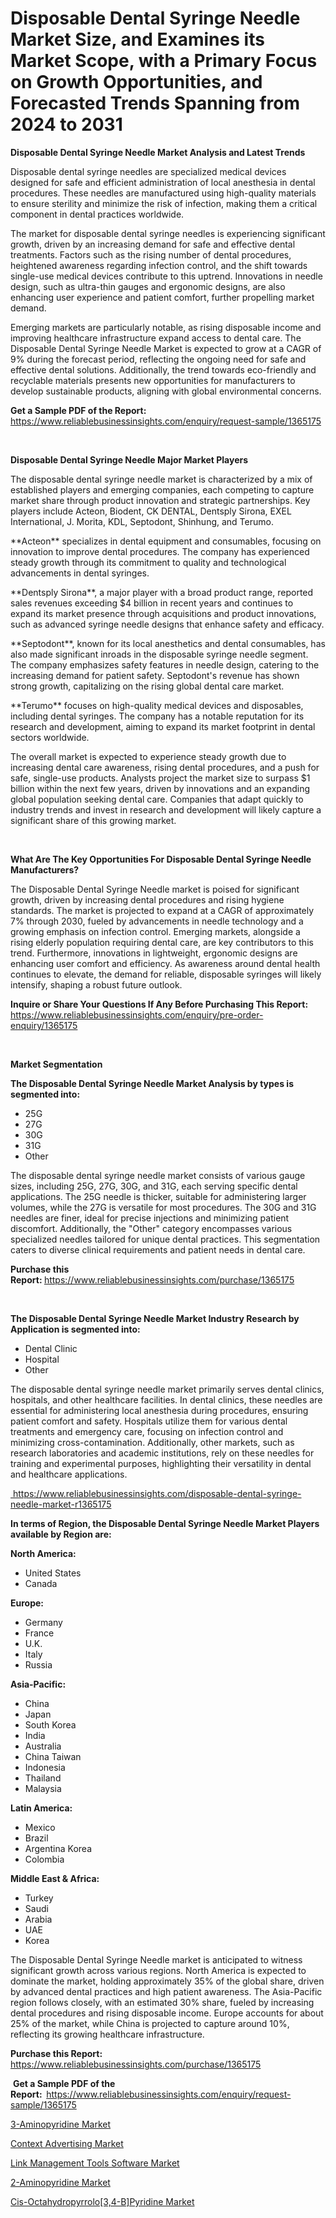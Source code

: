 <p><h1>Disposable Dental Syringe Needle Market Size, and Examines its Market Scope, with a Primary Focus on Growth Opportunities, and Forecasted Trends Spanning from 2024 to 2031</h1></p><p><strong>Disposable Dental Syringe Needle Market Analysis and Latest Trends</strong></p>
<p><p>Disposable dental syringe needles are specialized medical devices designed for safe and efficient administration of local anesthesia in dental procedures. These needles are manufactured using high-quality materials to ensure sterility and minimize the risk of infection, making them a critical component in dental practices worldwide. </p><p>The market for disposable dental syringe needles is experiencing significant growth, driven by an increasing demand for safe and effective dental treatments. Factors such as the rising number of dental procedures, heightened awareness regarding infection control, and the shift towards single-use medical devices contribute to this uptrend. Innovations in needle design, such as ultra-thin gauges and ergonomic designs, are also enhancing user experience and patient comfort, further propelling market demand.</p><p>Emerging markets are particularly notable, as rising disposable income and improving healthcare infrastructure expand access to dental care. The Disposable Dental Syringe Needle Market is expected to grow at a CAGR of 9% during the forecast period, reflecting the ongoing need for safe and effective dental solutions. Additionally, the trend towards eco-friendly and recyclable materials presents new opportunities for manufacturers to develop sustainable products, aligning with global environmental concerns.</p></p>
<p><strong>Get a Sample PDF of the Report:&nbsp;</strong> <a href="https://www.reliablebusinessinsights.com/enquiry/request-sample/1365175?utm_campaign=102&utm_medium=2&utm_source=Github&utm_content=ia&utm_term=06122024&utm_id=disposable-dental-syringe-needle">https://www.reliablebusinessinsights.com/enquiry/request-sample/1365175</a></p>
<p>&nbsp;</p>
<p><strong>Disposable Dental Syringe Needle Major Market Players</strong></p>
<p><p>The disposable dental syringe needle market is characterized by a mix of established players and emerging companies, each competing to capture market share through product innovation and strategic partnerships. Key players include Acteon, Biodent, CK DENTAL, Dentsply Sirona, EXEL International, J. Morita, KDL, Septodont, Shinhung, and Terumo.</p><p>**Acteon** specializes in dental equipment and consumables, focusing on innovation to improve dental procedures. The company has experienced steady growth through its commitment to quality and technological advancements in dental syringes.</p><p>**Dentsply Sirona**, a major player with a broad product range, reported sales revenues exceeding $4 billion in recent years and continues to expand its market presence through acquisitions and product innovations, such as advanced syringe needle designs that enhance safety and efficacy.</p><p>**Septodont**, known for its local anesthetics and dental consumables, has also made significant inroads in the disposable syringe needle segment. The company emphasizes safety features in needle design, catering to the increasing demand for patient safety. Septodont's revenue has shown strong growth, capitalizing on the rising global dental care market.</p><p>**Terumo** focuses on high-quality medical devices and disposables, including dental syringes. The company has a notable reputation for its research and development, aiming to expand its market footprint in dental sectors worldwide.</p><p>The overall market is expected to experience steady growth due to increasing dental care awareness, rising dental procedures, and a push for safe, single-use products. Analysts project the market size to surpass $1 billion within the next few years, driven by innovations and an expanding global population seeking dental care. Companies that adapt quickly to industry trends and invest in research and development will likely capture a significant share of this growing market.</p></p>
<p>&nbsp;</p>
<p><strong>What Are The Key Opportunities For Disposable Dental Syringe Needle Manufacturers?</strong></p>
<p><p>The Disposable Dental Syringe Needle market is poised for significant growth, driven by increasing dental procedures and rising hygiene standards. The market is projected to expand at a CAGR of approximately 7% through 2030, fueled by advancements in needle technology and a growing emphasis on infection control. Emerging markets, alongside a rising elderly population requiring dental care, are key contributors to this trend. Furthermore, innovations in lightweight, ergonomic designs are enhancing user comfort and efficiency. As awareness around dental health continues to elevate, the demand for reliable, disposable syringes will likely intensify, shaping a robust future outlook.</p></p>
<p><strong>Inquire or Share Your Questions If Any Before Purchasing This Report:</strong> <a href="https://www.reliablebusinessinsights.com/enquiry/pre-order-enquiry/1365175?utm_campaign=102&utm_medium=2&utm_source=Github&utm_content=ia&utm_term=06122024&utm_id=disposable-dental-syringe-needle">https://www.reliablebusinessinsights.com/enquiry/pre-order-enquiry/1365175</a></p>
<p>&nbsp;</p>
<p><strong>Market Segmentation</strong></p>
<p><strong>The Disposable Dental Syringe Needle Market Analysis by types is segmented into:</strong></p>
<p><ul><li>25G</li><li>27G</li><li>30G</li><li>31G</li><li>Other</li></ul></p>
<p><p>The disposable dental syringe needle market consists of various gauge sizes, including 25G, 27G, 30G, and 31G, each serving specific dental applications. The 25G needle is thicker, suitable for administering larger volumes, while the 27G is versatile for most procedures. The 30G and 31G needles are finer, ideal for precise injections and minimizing patient discomfort. Additionally, the "Other" category encompasses various specialized needles tailored for unique dental practices. This segmentation caters to diverse clinical requirements and patient needs in dental care.</p></p>
<p><strong>Purchase this Report:&nbsp;</strong><a href="https://www.reliablebusinessinsights.com/purchase/1365175?utm_campaign=102&utm_medium=2&utm_source=Github&utm_content=ia&utm_term=06122024&utm_id=disposable-dental-syringe-needle">https://www.reliablebusinessinsights.com/purchase/1365175</a></p>
<p>&nbsp;</p>
<p><strong>The Disposable Dental Syringe Needle Market Industry Research by Application is segmented into:</strong></p>
<p><ul><li>Dental Clinic</li><li>Hospital</li><li>Other</li></ul></p>
<p><p>The disposable dental syringe needle market primarily serves dental clinics, hospitals, and other healthcare facilities. In dental clinics, these needles are essential for administering local anesthesia during procedures, ensuring patient comfort and safety. Hospitals utilize them for various dental treatments and emergency care, focusing on infection control and minimizing cross-contamination. Additionally, other markets, such as research laboratories and academic institutions, rely on these needles for training and experimental purposes, highlighting their versatility in dental and healthcare applications.</p></p>
<p><a href="https://www.reliablebusinessinsights.com/disposable-dental-syringe-needle-market-r1365175?utm_campaign=102&utm_medium=2&utm_source=Github&utm_content=ia&utm_term=06122024&utm_id=disposable-dental-syringe-needle">&nbsp;https://www.reliablebusinessinsights.com/disposable-dental-syringe-needle-market-r1365175</a></p>
<p><strong>In terms of Region, the Disposable Dental Syringe Needle Market Players available by Region are:</strong></p>
<p>
    <p> <strong> North America: </strong>
        <ul>
            <li>United States</li>
            <li>Canada</li>
        </ul>
        </p> 
    <p> <strong> Europe: </strong>
        <ul>
            <li>Germany</li>
            <li>France</li>
            <li>U.K.</li>
            <li>Italy</li>
            <li>Russia</li>
        </ul>
        </p> 
    <p> <strong> Asia-Pacific: </strong>
        <ul>
            <li>China</li>
            <li>Japan</li>
            <li>South Korea</li>
            <li>India</li>
            <li>Australia</li>
            <li>China Taiwan</li>
            <li>Indonesia</li>
            <li>Thailand</li>
            <li>Malaysia</li>
        </ul>
        </p> 
    <p> <strong> Latin America: </strong>
        <ul>
            <li>Mexico</li>
            <li>Brazil</li>
            <li>Argentina Korea</li>
            <li>Colombia</li>
        </ul>
        </p> 
    <p> <strong> Middle East & Africa: </strong>
        <ul>
            <li>Turkey</li>
            <li>Saudi</li>
            <li>Arabia</li>
            <li>UAE</li>
            <li>Korea</li>
        </ul>
    </p>
    </p>
<p><p>The Disposable Dental Syringe Needle market is anticipated to witness significant growth across various regions. North America is expected to dominate the market, holding approximately 35% of the global share, driven by advanced dental practices and high patient awareness. The Asia-Pacific region follows closely, with an estimated 30% share, fueled by increasing dental procedures and rising disposable income. Europe accounts for about 25% of the market, while China is projected to capture around 10%, reflecting its growing healthcare infrastructure.</p></p>
<p><strong>Purchase this Report: </strong><a href="https://www.reliablebusinessinsights.com/purchase/1365175?utm_campaign=102&utm_medium=2&utm_source=Github&utm_content=ia&utm_term=06122024&utm_id=disposable-dental-syringe-needle">https://www.reliablebusinessinsights.com/purchase/1365175</a></p>
<p>&nbsp;<strong>Get a Sample PDF of the Report:&nbsp;&nbsp;</strong><a href="https://www.reliablebusinessinsights.com/enquiry/request-sample/1365175?utm_campaign=102&utm_medium=2&utm_source=Github&utm_content=ia&utm_term=06122024&utm_id=disposable-dental-syringe-needle">https://www.reliablebusinessinsights.com/enquiry/request-sample/1365175</a></p>
<p><strong></strong></p>
<p><p><a href="https://github.com/NargisHussain75/Market-Research-Report-List-1/blob/main/3-aminopyridine-market.md?utm_campaign=102&utm_medium=2&utm_source=Github&utm_content=ia&utm_term=06122024&utm_id=disposable-dental-syringe-needle">3-Aminopyridine Market</a></p><p><a href="https://www.linkedin.com/pulse/insights-context-advertising-market-2024-2031-growth-segmentation-xxkve?utm_campaign=102&utm_medium=2&utm_source=Github&utm_content=ia&utm_term=06122024&utm_id=disposable-dental-syringe-needle">Context Advertising Market</a></p><p><a href="https://issuu.com/reportprime-2/docs/link-management-tools-software-market-size-2030.pp?utm_campaign=102&utm_medium=2&utm_source=Github&utm_content=ia&utm_term=06122024&utm_id=disposable-dental-syringe-needle">Link Management Tools Software Market</a></p><p><a href="https://github.com/FlorianWolf90/Market-Research-Report-List-1/blob/main/2-aminopyridine-market.md?utm_campaign=102&utm_medium=2&utm_source=Github&utm_content=ia&utm_term=06122024&utm_id=disposable-dental-syringe-needle">2-Aminopyridine Market</a></p><p><a href="https://issuu.com/reportprime-2/docs/cis-octahydropyrrolo34-bpyridine-market-size-2030.?utm_campaign=102&utm_medium=2&utm_source=Github&utm_content=ia&utm_term=06122024&utm_id=disposable-dental-syringe-needle">Cis-Octahydropyrrolo[3,4-B]Pyridine Market</a></p></p>